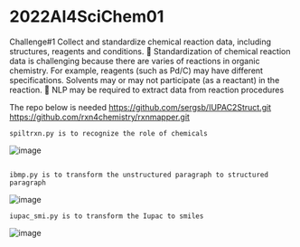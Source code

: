 # 2022AI4SciChem01

Challenge#1
Collect and standardize chemical reaction data, including structures, reagents and
conditions.
 Standardization of chemical reaction data is challenging because there are varies
of reactions in organic chemistry. For example, reagents (such as Pd/C) may have
different specifications. Solvents may or may not participate (as a reactant) in the
reaction.
 NLP may be required to extract data from reaction procedures

The repo below is needed
https://github.com/sergsb/IUPAC2Struct.git
https://github.com/rxn4chemistry/rxnmapper.git

```
spiltrxn.py is to recognize the role of chemicals
```
![image](https://user-images.githubusercontent.com/45339996/170239994-1a9d4b1d-79e3-47a0-926e-e18bcd44802c.png)
```

ibmp.py is to transform the unstructured paragraph to structured paragraph
```
![image](https://user-images.githubusercontent.com/45339996/170240029-b0180239-bade-4200-856e-297b1c8b1a47.png)
```
iupac_smi.py is to transform the Iupac to smiles
```

![image](https://user-images.githubusercontent.com/45339996/170240066-809224b5-6286-4109-b2cf-79ff46fcc6a5.png)
